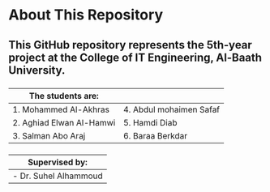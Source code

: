 # About This Repository 
## This GitHub repository represents the **5th-year project** at the College of IT Engineering, Al-Baath University.

###
|The students are: | |
|--|--|
| 1. Mohammed Al-Akhras   | 4. Abdul mohaimen Safaf  |
| 2. Aghiad Elwan Al-Hamwi |  5. Hamdi Diab      |
|3. Salman Abo Araj| 6. Baraa Berkdar |

###
| Supervised by: |
|--|
| - Dr. Suhel Alhammoud|

